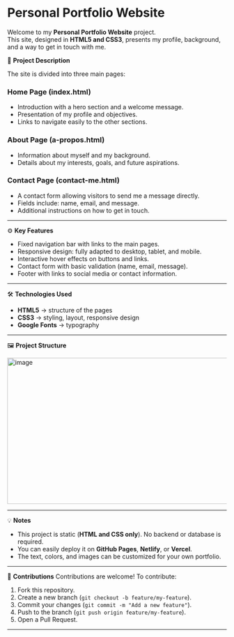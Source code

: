 # Personal Portfolio Website

Welcome to my **Personal Portfolio Website** project.  
This site, designed in **HTML5 and CSS3**, presents my profile, background, and a way to get in touch with me.

📄 **Project Description**

The site is divided into three main pages:

### Home Page (index.html)
- Introduction with a hero section and a welcome message.
- Presentation of my profile and objectives.
- Links to navigate easily to the other sections.

### About Page (a-propos.html)
- Information about myself and my background.
- Details about my interests, goals, and future aspirations.

### Contact Page (contact-me.html)
- A contact form allowing visitors to send me a message directly.
- Fields include: name, email, and message.
- Additional instructions on how to get in touch.

---

⚙️ **Key Features**
- Fixed navigation bar with links to the main pages.
- Responsive design: fully adapted to desktop, tablet, and mobile.
- Interactive hover effects on buttons and links.
- Contact form with basic validation (name, email, message).
- Footer with links to social media or contact information.

---

🛠 **Technologies Used**
- **HTML5** → structure of the pages  
- **CSS3** → styling, layout, responsive design  
- **Google Fonts** → typography  

---

🖼 **Project Structure**

<img width="506" height="336" alt="image" src="https://github.com/user-attachments/assets/2dd3895d-cc4e-42c3-a600-a1e46eda34a0" />

---

💡 **Notes**
- This project is static (**HTML and CSS only**). No backend or database is required.  
- You can easily deploy it on **GitHub Pages**, **Netlify**, or **Vercel**.  
- The text, colors, and images can be customized for your own portfolio.  

---

🤝 **Contributions**
Contributions are welcome! To contribute:

1. Fork this repository.  
2. Create a new branch (`git checkout -b feature/my-feature`).  
3. Commit your changes (`git commit -m "Add a new feature"`).  
4. Push to the branch (`git push origin feature/my-feature`).  
5. Open a Pull Request.  

---


